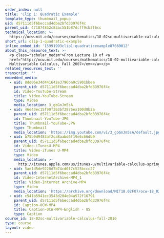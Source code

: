 ```yaml
---
order_index: null
title: 'Clip 1: Quadratic Example'
template_type: thumbnail_popup
uid: d57111d5f6beccad4dba2bfd33976f4c
parent_uid: 471874852c83ac551b87dcff9cb3f6cc
technical_location: >-
  https://ocw.mit.edu/courses/mathematics/18-02sc-multivariable-calculus-fall-2010/2.-partial-derivatives/part-a-functions-of-two-variables-tangent-approximation-and-optimization/session-30-second-derivative-test/clip-1-quadratic-example
short_url: clip-1-quadratic-example
inline_embed_id: '15991993clip1:quadraticexample87669012'
about_this_resource_text: >-
  <p class="scholar_medsm">From Lecture 10 of <a
  href="http://ocw.mit.edu/courses/mathematics/18-02-multivariable-calculus-fall-2007/video-lectures/"><em>18.02
  Multivariable Calculus, Fall 2007</em></a></p>
related_resources_text: ''
transcript: ''
embedded_media:
  - uid: 8dd06e34d441642e3796ba9c5901bbea
    parent_uid: d57111d5f6beccad4dba2bfd33976f4c
    id: Video-YouTube-Stream
    title: Video-YouTube-Stream
    type: Video
    media_location: 3_goGnJm5sA
  - uid: 46e43ec15f90f363bf2876ea100d0b2a
    parent_uid: d57111d5f6beccad4dba2bfd33976f4c
    id: Thumbnail-YouTube-JPG
    title: Thumbnail-YouTube-JPG
    type: Thumbnail
    media_location: 'https://img.youtube.com/vi/3_goGnJm5sA/default.jpg'
  - uid: b75b9d9483af2ca8aabd6f19e6c66db9
    parent_uid: d57111d5f6beccad4dba2bfd33976f4c
    id: Video-iTunesU-MP4
    title: Video-iTunes U-MP4
    type: Video
    media_location: >-
      http://itunes.apple.com/us/itunes-u/multivariable-calculus-spring/id354869122
  - uid: 5ae1d5de9228d7b74cd0f7c525bccc27
    parent_uid: d57111d5f6beccad4dba2bfd33976f4c
    id: Video-InternetArchive-MP4_1
    title: Video-Internet Archive-MP4
    type: Video
    media_location: 'https://archive.org/download/MIT18.02F07/ocw-18_02-f07-lec10_300k.mp4'
  - uid: c541b5941ec3543d204e04a972f16791
    parent_uid: d57111d5f6beccad4dba2bfd33976f4c
    id: Caption-OCW-MP4
    title: Caption-OCW-MP4-English - US
    type: Caption
course_id: 18-02sc-multivariable-calculus-fall-2010
type: course
layout: video
---
```

